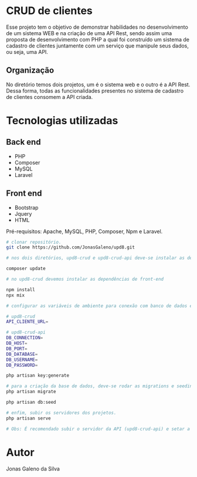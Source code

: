 # CRUD de clientes

Esse projeto tem o objetivo de demonstrar habilidades no desenvolvimento de um sistema WEB e na criação de uma API Rest, sendo assim uma proposta de desenvolvimento com PHP a qual foi construído um sistema de cadastro de clientes juntamente com um serviço que manipule seus dados, ou seja, uma API.

## Organização

No diretório temos dois projetos, um é o sistema web e o outro é a API Rest. Dessa forma, todas as funcionalidades presentes no sistema de cadastro de clientes consomem a API criada.

# Tecnologias utilizadas
## Back end
- PHP
- Composer
- MySQL
- Laravel
## Front end
- Bootstrap
- Jquery
- HTML

Pré-requisitos: Apache, MySQL, PHP, Composer, Npm e Laravel.

```bash
# clonar repositório.
git clone https://github.com/JonasGaleno/upd8.git

# nos dois diretórios, upd8-crud e upd8-crud-api deve-se instalar as dependências necessárias do composer.

composer update

# no upd8-crud devemos instalar as dependências de front-end

npm install
npx mix

# configurar as variáveis de ambiente para conexão com banco de dados e API Rest.

# upd8-crud
API_CLIENTE_URL=

# upd8-crud-api
DB_CONNECTION=
DB_HOST=
DB_PORT=
DB_DATABASE=
DB_USERNAME=
DB_PASSWORD=

php artisan key:generate

# para a criação da base de dados, deve-se rodar as migrations e seedings no projeto upd8-crud-api, subirão 5 registros.
php artisan migrate

php artisan db:seed

# enfim, subir os servidores dos projetos.
php artisan serve

# Obs: É recomendado subir o servidor da API (upd8-crud-api) e setar a variável de ambiente do projeto upd8-crud com a URL correta.

```

# Autor

Jonas Galeno da Silva
